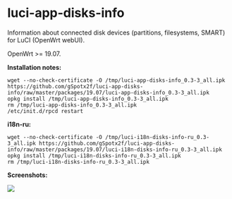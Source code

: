 # luci-app-disks-info
Information about connected disk devices (partitions, filesystems, SMART) for LuCI (OpenWrt webUI).

OpenWrt >= 19.07.

**Installation notes:**

    wget --no-check-certificate -O /tmp/luci-app-disks-info_0.3-3_all.ipk https://github.com/gSpotx2f/luci-app-disks-info/raw/master/packages/19.07/luci-app-disks-info_0.3-3_all.ipk
    opkg install /tmp/luci-app-disks-info_0.3-3_all.ipk
    rm /tmp/luci-app-disks-info_0.3-3_all.ipk
    /etc/init.d/rpcd restart

**i18n-ru:**

    wget --no-check-certificate -O /tmp/luci-i18n-disks-info-ru_0.3-3_all.ipk https://github.com/gSpotx2f/luci-app-disks-info/raw/master/packages/19.07/luci-i18n-disks-info-ru_0.3-3_all.ipk
    opkg install /tmp/luci-i18n-disks-info-ru_0.3-3_all.ipk
    rm /tmp/luci-i18n-disks-info-ru_0.3-3_all.ipk

**Screenshots:**

![](https://github.com/gSpotx2f/luci-app-disks-info/blob/master/screenshots/01.jpg)
